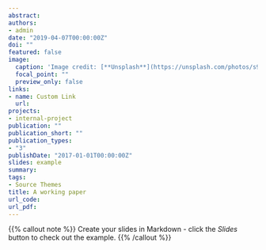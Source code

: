 ```yaml
---
abstract:
authors:
- admin
date: "2019-04-07T00:00:00Z"
doi: ""
featured: false
image:
  caption: 'Image credit: [**Unsplash**](https://unsplash.com/photos/s9CC2SKySJM)'
  focal_point: ""
  preview_only: false
links:
- name: Custom Link
  url: 
projects:
- internal-project
publication: ""
publication_short: ""
publication_types:
- "3"
publishDate: "2017-01-01T00:00:00Z"
slides: example
summary: 
tags:
- Source Themes
title: A working paper
url_code: 
url_pdf: 
---
```


{{% callout note %}}
Create your slides in Markdown - click the *Slides* button to check out the example.
{{% /callout %}}

